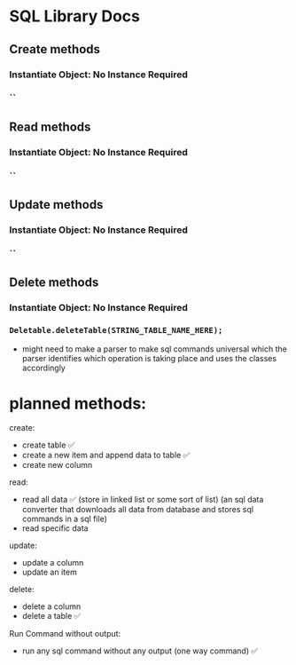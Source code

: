 # SQL Library Docs

## Create methods
### Instantiate Object: No Instance Required
### ``

## Read methods
### Instantiate Object: No Instance Required
### ``

## Update methods
### Instantiate Object: No Instance Required
### ``

## Delete methods
### Instantiate Object: No Instance Required
### `Deletable.deleteTable(STRING_TABLE_NAME_HERE);`

- might need to make a parser to make sql commands
  universal which the parser identifies which operation is
  taking place and uses the classes accordingly

# planned methods:
create:
- create table ✅
- create a new item and append data to table ✅
- create new column

read:
- read all data ✅
  (store in linked list or some sort of list)
  (an sql data converter that downloads all data from database and stores sql commands in a sql file)
- read specific data

update:
- update a column
- update an item

delete:
- delete a column
- delete a table ✅

Run Command without output:
- run any sql command without any output (one way command) ✅